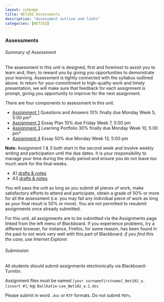 ```yaml
---
layout: subpage
title: NET102 Assessments
description: "Assessment outline and links"
categories: [NET102]
---
```

### Assessments

###### Summary of Assessment

The assessment in this unit is designed, first and foremost to assist you to learn and, then, to reward you by giving you opportunities to demonstrate your learning. Assessment is tightly connected with the syllabus outlined above. In return for your commitment to high-quality work and timely presentation, we will make sure that feedback for each assignment is prompt, giving you opportunity to improve for the next assignment.

There are four components to assessment in this unit. 

- [Assignment 1](/net102/a1/) Questions and Answers 10% finally due Monday Week 5, 5:00 pm* 
- [Assignment 2](/net102/a2/) Essay Plan 10% due Friday Week 7, 5:00 pm 
- [Assignment 3](/net102/a3) Learning Portfolio 30% finally due Monday Week 10, 5:00 pm* 
- [Assignment 4](/net102/a4/)  Essay 50% due Monday Week 13, 5:00 pm 
 
**Note**: Assignment 1 & 3 both start in the second week and involve weekly writing and participation until the due dates.  It is your responsibility to manage your time during the study period and ensure you do not leave too much work for the final weeks.
 - A1 [drafts & notes](/net102/a1/d1/)
 - A3 [drafts & notes](/net102/a3/d1/)

You will pass the unit as long as you submit all pieces of work, make satisfactory efforts to attend and participate, obtain a grade of 50% or more for all the assessment (i.e. you may fail any individual piece of work as long as your final result is 50% or more).  You are not permitted to resubmit assignments once already submitted.

For this unit, all assignments are to be submitted via the Assignments page linked from the left menu of Blackboard. If you experience problems, try a different browser, for instance, Firefox, for some reason, has been found in the past to not work very well with this part of Blackboard. *if you find this the case, use Internet Explorer.*

###### Submission

All students should submit assignments electronically via Blackboard-Turnitin.

Assignment files must be named `[your surnamefirstname]_Net102_a.[insert #]`; eg: `BallKatie-Lee_Net102_a.1.doc`

Please submit in word `.doc` or `RTF` formats. Do not submit `PDFs`.

